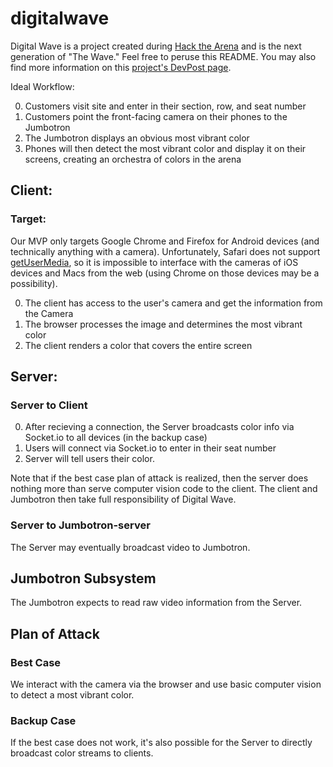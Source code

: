 # digitalwave

Digital Wave is a project created during [Hack the Arena](http://hackthearena.co) and is the next generation of "The Wave." Feel free to peruse this README. You may also find more information on this [project's DevPost page](http://devpost.com/software/digital-wave).

Ideal Workflow:

0. Customers visit site and enter in their section, row, and seat number
0. Customers point the front-facing camera on their phones to the Jumbotron
0. The Jumbotron displays an obvious most vibrant color
0. Phones will then detect the most vibrant color and display it on their screens, creating an orchestra of colors in the arena

## Client:

### Target:
Our MVP only targets Google Chrome and Firefox for Android devices (and technically anything with a camera). Unfortunately, Safari does not support [getUserMedia](https://developer.mozilla.org/en-US/docs/Web/API/MediaDevices/getUserMedia), so it is impossible to interface with the cameras of iOS devices and Macs from the web (using Chrome on those devices may be a possibility).

0. The client has access to the user's camera and get the information from the Camera
0. The browser processes the image and determines the most vibrant color
0. The client renders a color that covers the entire screen

## Server:

### Server to Client

0. After recieving a connection, the Server broadcasts color info via Socket.io to all devices (in the backup case)
0. Users will connect via Socket.io to enter in their seat number
0. Server will tell users their color.

Note that if the best case plan of attack is realized, then the server does nothing more than serve computer vision code to the client. The client and Jumbotron then take full responsibility of Digital Wave. 

### Server to Jumbotron-server
The Server may eventually broadcast video to Jumbotron.

## Jumbotron Subsystem
The Jumbotron expects to read raw video information from the Server.

## Plan of Attack

### Best Case
We interact with the camera via the browser and use basic computer vision to detect a most vibrant color.

### Backup Case
If the best case does not work, it's also possible for the Server to directly broadcast color streams to clients.
